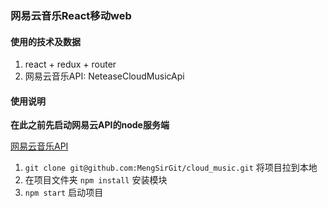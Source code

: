 ### 网易云音乐React移动web

#### 使用的技术及数据

1. react + redux + router
2. 网易云音乐API: NeteaseCloudMusicApi

#### 使用说明

**在此之前先启动网易云API的node服务端**

[网易云音乐API](https://github.com/Binaryify/NeteaseCloudMusicApi)

1. ```git clone git@github.com:MengSirGit/cloud_music.git``` 将项目拉到本地
2. 在项目文件夹 ```npm install``` 安装模块
3. ```npm start``` 启动项目


